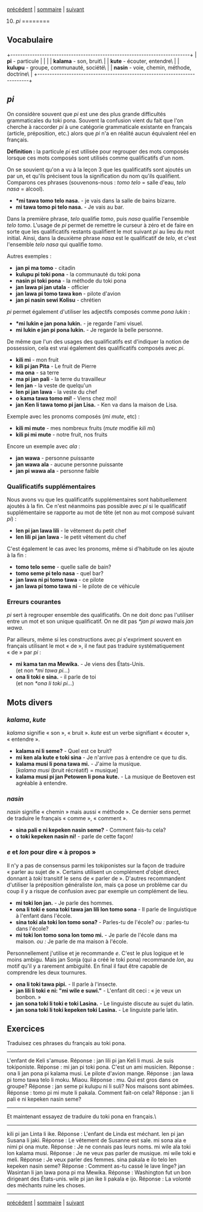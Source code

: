 [précédent](lecon09.md) | [sommaire](lecons.md) | [suivant](lecon11.md)

10. *pi*
========

Vocabulaire
-----------

+--------------------------------------------------------------------------+
| **pi** - particule                                                       |
|                                                                          |
| **kalama** - son, bruit\                                                 |
|  **kute** - écouter, entendre\                                           |
|  **kulupu** - groupe, communauté, société\                               |
|  **nasin** - voie, chemin, méthode, doctrine\                            |
+--------------------------------------------------------------------------+

*pi*
----

On considère souvent que *pi* est une des plus grande difficultés
grammaticales du toki pona. Souvent la confusion vient du fait que l'on
cherche à raccorder *pi* à une catégorie grammaticale existante en
français (article, préposition, etc.) alors que *pi* n'a en réalité
aucun équivalent réel en français.

**Définition :** la particule *pi* est utilisée pour regrouper des mots
composés lorsque ces mots composés sont utilisés comme qualificatifs
d'un nom.

On se souvient qu'on a vu à la leçon 3 que les qualificatifs sont
ajoutés un par un, et qu'ils précisent tous la signification du nom
qu'ils qualifient. Comparons ces phrases (souvenons-nous : *tomo telo* =
salle d'eau, *telo nasa* = alcool).

-   **\*mi tawa tomo telo nasa.** - je vais dans la salle de bains
    bizarre.
-   **mi tawa tomo pi telo nasa.** - Je vais au bar.

Dans la première phrase, *telo* qualifie *tomo*, puis *nasa* qualifie
l'ensemble *telo tomo*. L'usage de *pi* permet de remettre le curseur à
zéro et de faire en sorte que les qualificatifs restants qualifient le
mot suivant *pi* au lieu du mot initial. Ainsi, dans la deuxième phrase
*nasa* est le qualificatif de *telo*, et c'est l'ensemble *telo nasa*
qui qualifie *tomo*.

Autres exemples :

-   **jan pi ma tomo** - citadin
-   **kulupu pi toki pona** - la communauté du toki pona
-   **nasin pi toki pona** - la méthode du toki pona
-   **jan lawa pi jan utala** - officier
-   **jan lawa pi tomo tawa kon** - pilote d'avion
-   **jan pi nasin sewi Kolisu** - chrétien

*pi* permet également d'utiliser les adjectifs composés comme *pona
lukin* :

-   **\*mi lukin e jan pona lukin.** - je regarde l'ami visuel.
-   **mi lukin e jan pi pona lukin.** - Je regarde la belle personne.

De même que l'un des usages des qualificatifs est d'indiquer la notion
de possession, cela est vrai également des qualificatifs composés avec
*pi*.

-   **kili mi** - mon fruit
-   **kili pi jan Pita** - Le fruit de Pierre
-   **ma ona** - sa terre
-   **ma pi jan pali** - la terre du travailleur
-   **len jan** - la veste de quelqu'un
-   **len pi jan lawa** - la veste du chef
-   **o kama tawa tomo mi!** - Viens chez moi!
-   **jan Ken li tawa tomo pi jan Lisa.** - Ken va dans la maison de
    Lisa.

Exemple avec les pronoms composés (*mi mute*, etc) :

-   **kili mi mute** - mes nombreux fruits (*mute* modifie *kili mi*)
-   **kili pi mi mute** - notre fruit, nos fruits

Encore un exemple avec *ala* :

-   **jan wawa** - personne puissante
-   **jan wawa ala** - aucune personne puissante
-   **jan pi wawa ala** - personne faible

### Qualificatifs supplémentaires

Nous avons vu que les qualificatifs supplémentaires sont habituellement
ajoutés à la fin. Ce n'est néanmoins pas possible avec *pi* si le
qualificatif supplémentaire se rapporte au mot de tête (et non au mot
composé suivant *pi*) :

-   **len pi jan lawa lili** - le vêtement du petit chef
-   **len lili pi jan lawa** - le petit vêtement du chef

C'est également le cas avec les pronoms, même si d'habitude on les
ajoute à la fin :

-   **tomo telo seme** - quelle salle de bain?
-   **tomo seme pi telo nasa** - quel bar?
-   **jan lawa ni pi tomo tawa** - ce pilote
-   **jan lawa pi tomo tawa ni** - le pilote de ce véhicule

### Erreurs courantes

*pi* sert à regrouper ensemble des qualificatifs. On ne doit donc pas
l'utiliser entre un mot et son unique qualificatif. On ne dit pas *\*jan
pi wawa* mais *jan wawa*.

Par ailleurs, même si les constructions avec *pi* s'expriment souvent en
français utilisant le mot « de », il ne faut pas traduire
systématiquement « de » par *pi* :

-   **mi kama tan ma Mewika.** - Je viens des États-Unis.\
     (et non *\*mi tawa pi...*)
-   **ona li toki e sina.** - il parle de toi\
     (et non *\*ona li toki pi...*)

Mots divers
-----------

### *kalama*, *kute*

*kalama* signifie « son », « bruit ». *kute* est un verbe signifiant
« écouter », « entendre ».

-   **kalama ni li seme?** - Quel est ce bruit?
-   **mi ken ala kute e toki sina** - Je n'arrive pas à entendre ce que
    tu dis.
-   **kalama musi li pona tawa mi.** - J'aime la musique.\
     [*kalama musi* (bruit récréatif) = musique]
-   **kalama musi pi jan Petowen li pona kute.** - La musique de
    Beetoven est agréable à entendre.

### *nasin*

*nasin* signifie « chemin » mais aussi « méthode ». Ce dernier sens
permet de traduire le français « comme », « comment ».

-   **sina pali e ni kepeken nasin seme?** - Comment fais-tu cela?
-   **o toki kepeken nasin ni!** - parle de cette façon!

### *e* et *lon* pour dire « à propos »

Il n'y a pas de consensus parmi les tokiponistes sur la façon de
traduire « parler au sujet de ». Certains utilisent un complément
d'objet direct, donnant à *toki* transitif le sens de « parler de ».
D'autres recommandent d'utiliser la préposition généraliste *lon*, mais
ça pose un problème car du coup il y a risque de confusion avec par
exemple un complément de lieu.

-   **mi toki lon jan.** - Je parle des hommes.
-   **ona li toki e sona toki tawa jan lili lon tomo sona** - Il parle
    de linguistique à l'enfant dans l'école.
-   **sina toki ala toki lon tomo sona?** - Parles-tu de l'école? *ou :*
    parles-tu dans l'école?
-   **mi toki lon tomo sona lon tomo mi.** - Je parle de l'école dans ma
    maison. *ou :* Je parle de ma maison à l'école.

Personnellement j'utilise et je recommande *e*. C'est le plus logique et
le moins ambigu. Mais jan Sonja (qui a créé le toki pona) recommande
*lon*, au motif qu'il y a rarement ambiguïté. En final il faut être
capable de comprendre les deux tournures.

-   **ona li toki tawa pipi.** - Il parle à l'insecte.
-   **jan lili li toki e ni: "mi wile e suwi."** - L'enfant dit ceci :
    « je veux un bonbon. »
-   **jan sona toki li toki e toki Lasina.** - Le linguiste discute au
    sujet du latin.
-   **jan sona toki li toki kepeken toki Lasina.** - Le linguiste parle
    latin.

Exercices
---------

Traduisez ces phrases du français au toki pona.

  ------------------------------ ------------------------------------------------
  L'enfant de Keli s'amuse.      Réponse : jan lili pi jan Keli li musi.
  Je suis tokiponiste.           Réponse : mi jan pi toki pona.
  C'est un ami musicien.         Réponse : ona li jan pona pi kalama musi.
  Le pilote d'avion mange.       Réponse : jan lawa pi tomo tawa telo li moku.
  Miaou.                         Réponse : mu.
  Qui est gros dans ce groupe?   Réponse : jan seme pi kulupu ni li suli?
  Nos maisons sont abimées.      Réponse : tomo pi mi mute li pakala.
  Comment fait-on cela?          Réponse : jan li pali e ni kepeken nasin seme?
  ------------------------------ ------------------------------------------------

Et maintenant essayez de traduire du toki pona en français.\

  ------------------------------------------------ -----------------------------------------------------------
  kili pi jan Linta li ike.                        Réponse : L'enfant de Linda est méchant.
  len pi jan Susana li jaki.                       Réponse : Le vêtement de Susanne est sale.
  mi sona ala e nimi pi ona mute.                  Réponse : Je ne connais pas leurs noms.
  mi wile ala toki lon kalama musi.                Réponse : Je ne veux pas parler de musique.
  mi wile toki e meli.                             Réponse : Je veux parler des femmes.
  sina pakala e ilo telo len kepeken nasin seme?   Réponse : Comment as-tu cassé le lave linge?
  jan Wasintan li jan lawa pona pi ma Mewika.      Réponse : Washington fut un bon dirigeant des États-unis.
  wile pi jan ike li pakala e ijo.                 Réponse : La volonté des méchants ruine les choses.
  ------------------------------------------------ -----------------------------------------------------------

[précédent](lecon09.md) | [sommaire](lecons.md) | [suivant](lecon11.md)
